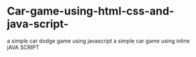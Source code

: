 # Car-game-using-html-css-and-java-script-
a simple car dodge game using javascript
a simple car game using inline jAVA SCRIPT 
